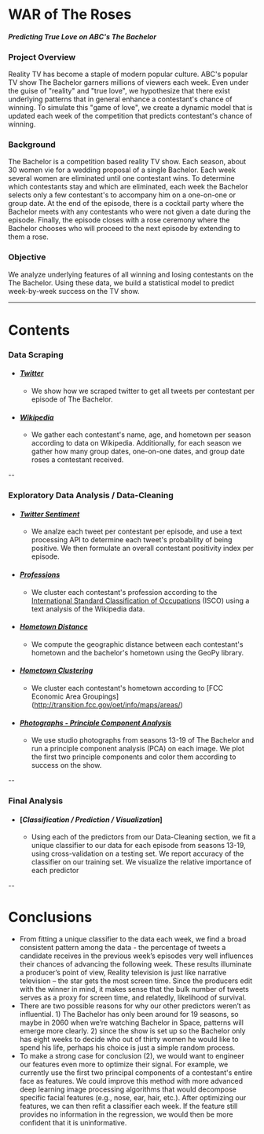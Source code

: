 # WAR of The Roses

#### *Predicting True Love on ABC's The Bachelor*

### Project Overview
Reality TV has become a staple of modern popular culture.  ABC's popular TV show The Bachelor garners millions of viewers each week.  Even under the guise of "reality" and "true love", we hypothesize that there exist underlying patterns that in general enhance a contestant's chance of winning.  To simulate this "game of love", we create a dynamic model that is updated each week of the competition that predicts contestant's chance of winning.

### Background
The Bachelor is a competition based reality TV show. Each season, about 30 women vie for a wedding proposal of a single Bachelor. Each week several women are eliminated until one contestant wins. To determine which contestants stay and which are eliminated, each week the Bachelor selects only a few contestant's to accompany him on a one-on-one or group date. At the end of the episode, there is a cocktail party where the Bachelor meets with any contestants who were not given a date during the episode. Finally, the episode closes with a rose ceremony where the Bachelor chooses who will proceed to the next episode by extending to them a rose.

### Objective
We analyze underlying features of all winning and losing contestants on the The Bachelor. Using these data, we build a statistical model to predict week-by-week success on the TV show.

-----
# Contents


### Data Scraping

* #### [*Twitter*](http://kathrynheal.github.io/MR-DC-KH-Final-Project/twitter_scrape.html)
  - We show how we scraped twitter to get all tweets per contestant per episode of The Bachelor.

* #### [*Wikipedia*](http://kathrynheal.github.io/MR-DC-KH-Final-Project/wiki.html)
  - We gather each contestant's name, age, and hometown per season according to data on Wikipedia. Additionally, for each season we gather how many group dates, one-on-one dates, and group date roses a contestant received.

--
### Exploratory Data Analysis / Data-Cleaning

* #### [*Twitter Sentiment*](http://kathrynheal.github.io/MR-DC-KH-Final-Project/twitter_analysis.html)
  - We analze each tweet per contestant per episode, and use a text processing API to determine each tweet's probability of being positive. We then formulate an overall contestant positivity index per episode.

* #### [*Professions*](http://kathrynheal.github.io/MR-DC-KH-Final-Project/profession.html)
  - We cluster each contestant's profession according to the [International Standard Classification of Occupations](http://www.ilo.org/public/english/bureau/stat/isco/) (ISCO) using a text analysis of the Wikipedia data.

* #### [*Hometown Distance*](http://kathrynheal.github.io/MR-DC-KH-Final-Project/distances.html)
  - We compute the geographic distance between each contestant's hometown and the bachelor's hometown using the GeoPy library. 

* #### [*Hometown Clustering*](http://kathrynheal.github.io/MR-DC-KH-Final-Project/geocluster.html) 
  - We cluster each contestant's hometown according to [FCC Economic Area Groupings] (http://transition.fcc.gov/oet/info/maps/areas/)

* #### [*Photographs - Principle Component Analysis*](http://kathrynheal.github.io/MR-DC-KH-Final-Project/pca.html)
  - We use studio photographs from seasons 13-19 of The Bachelor and run a principle component analysis (PCA) on each image. We plot the first two principle components and color them according to success on the show.

--
### Final Analysis

* #### [*Classification / Prediction / Visualization*]
  - Using each of the predictors from our Data-Cleaning section, we fit a unique classifier to our data for each episode from seasons 13-19, using cross-validation on a testing set. We report accuracy of the classifier on our training set. We visualize the relative importance of each predictor

--
# Conclusions
* From fitting a unique classifier to the data each week, we find a broad consistent pattern among the data - the percentage of tweets a candidate receives in the previous week’s episodes very well influences their chances of advancing the following week. These results illuminate a producer’s point of view, Reality television is just like narrative television – the star gets the most screen time. Since the producers edit with the winner in mind, it makes sense that the bulk number of tweets serves as a proxy for screen time, and relatedly, likelihood of survival.
* There are two possible reasons for why our other predictors weren’t as influential. 1) The Bachelor has only been around for 19 seasons, so maybe in 2060 when we’re watching Bachelor in Space, patterns will emerge more clearly. 2) since the show is set up so the Bachelor only has eight weeks to decide who out of thirty women he would like to spend his life, perhaps his choice is just a simple random process. 
* To make a strong case for conclusion (2), we would want to engineer our features even more to optimize their signal. For example, we currently use the first two principal components of a contestant's entire face as features. We could improve this method with more advanced deep learning image processing algorithms that would decompose specific facial features (e.g., nose, ear, hair, etc.). After optimizing our features, we can then refit a classifier each week. If the feature still provides no information in the regression, we would then be more confident that it is uninformative.

